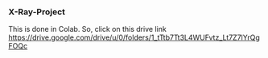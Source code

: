 ### X-Ray-Project

This is done in Colab. So, click on this drive link
https://drive.google.com/drive/u/0/folders/1_tTtb7Tt3L4WUFvtz_Lt7Z7lYrQgFOQc

